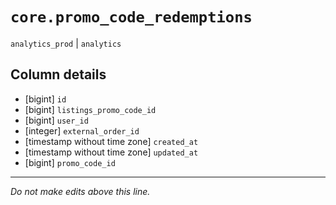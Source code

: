 # `core.promo_code_redemptions`
`analytics_prod` | `analytics`

## Column details
* [bigint]    `id`
* [bigint]    `listings_promo_code_id`
* [bigint]    `user_id`
* [integer]   `external_order_id`
* [timestamp without time zone] `created_at`
* [timestamp without time zone] `updated_at`
* [bigint]    `promo_code_id`

-------------------------------------------------------------------------------
*Do not make edits above this line.*
